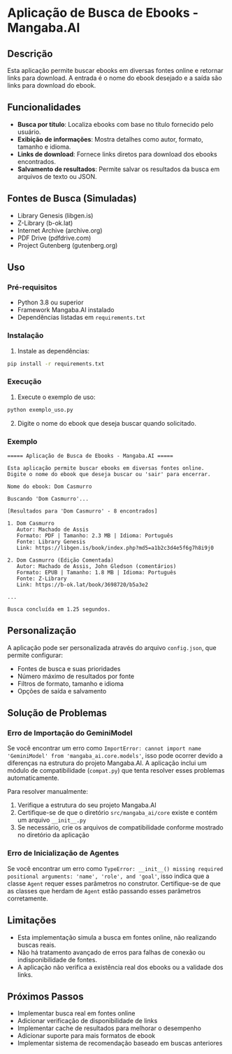 # Aplicação de Busca de Ebooks - Mangaba.AI

## Descrição

Esta aplicação permite buscar ebooks em diversas fontes online e retornar links para download. A entrada é o nome do ebook desejado e a saída são links para download do ebook.

## Funcionalidades

- **Busca por título**: Localiza ebooks com base no título fornecido pelo usuário.
- **Exibição de informações**: Mostra detalhes como autor, formato, tamanho e idioma.
- **Links de download**: Fornece links diretos para download dos ebooks encontrados.
- **Salvamento de resultados**: Permite salvar os resultados da busca em arquivos de texto ou JSON.

## Fontes de Busca (Simuladas)

- Library Genesis (libgen.is)
- Z-Library (b-ok.lat)
- Internet Archive (archive.org)
- PDF Drive (pdfdrive.com)
- Project Gutenberg (gutenberg.org)

## Uso

### Pré-requisitos

- Python 3.8 ou superior
- Framework Mangaba.AI instalado
- Dependências listadas em `requirements.txt`

### Instalação

1. Instale as dependências:

```bash
pip install -r requirements.txt
```

### Execução

1. Execute o exemplo de uso:

```bash
python exemplo_uso.py
```

2. Digite o nome do ebook que deseja buscar quando solicitado.

### Exemplo

```
===== Aplicação de Busca de Ebooks - Mangaba.AI =====

Esta aplicação permite buscar ebooks em diversas fontes online.
Digite o nome do ebook que deseja buscar ou 'sair' para encerrar.

Nome do ebook: Dom Casmurro

Buscando 'Dom Casmurro'...

[Resultados para 'Dom Casmurro' - 8 encontrados]

1. Dom Casmurro
   Autor: Machado de Assis
   Formato: PDF | Tamanho: 2.3 MB | Idioma: Português
   Fonte: Library Genesis
   Link: https://libgen.is/book/index.php?md5=a1b2c3d4e5f6g7h8i9j0

2. Dom Casmurro (Edição Comentada)
   Autor: Machado de Assis, John Gledson (comentários)
   Formato: EPUB | Tamanho: 1.8 MB | Idioma: Português
   Fonte: Z-Library
   Link: https://b-ok.lat/book/3698720/b5a3e2

...

Busca concluída em 1.25 segundos.
```

## Personalização

A aplicação pode ser personalizada através do arquivo `config.json`, que permite configurar:

- Fontes de busca e suas prioridades
- Número máximo de resultados por fonte
- Filtros de formato, tamanho e idioma
- Opções de saída e salvamento

## Solução de Problemas

### Erro de Importação do GeminiModel

Se você encontrar um erro como `ImportError: cannot import name 'GeminiModel' from 'mangaba_ai.core.models'`, isso pode ocorrer devido a diferenças na estrutura do projeto Mangaba.AI. A aplicação inclui um módulo de compatibilidade (`compat.py`) que tenta resolver esses problemas automaticamente.

Para resolver manualmente:

1. Verifique a estrutura do seu projeto Mangaba.AI
2. Certifique-se de que o diretório `src/mangaba_ai/core` existe e contém um arquivo `__init__.py`
3. Se necessário, crie os arquivos de compatibilidade conforme mostrado no diretório da aplicação

### Erro de Inicialização de Agentes

Se você encontrar um erro como `TypeError: __init__() missing required positional arguments: 'name', 'role', and 'goal'`, isso indica que a classe `Agent` requer esses parâmetros no construtor. Certifique-se de que as classes que herdam de `Agent` estão passando esses parâmetros corretamente.

## Limitações

- Esta implementação simula a busca em fontes online, não realizando buscas reais.
- Não há tratamento avançado de erros para falhas de conexão ou indisponibilidade de fontes.
- A aplicação não verifica a existência real dos ebooks ou a validade dos links.

## Próximos Passos

- Implementar busca real em fontes online
- Adicionar verificação de disponibilidade de links
- Implementar cache de resultados para melhorar o desempenho
- Adicionar suporte para mais formatos de ebook
- Implementar sistema de recomendação baseado em buscas anteriores
